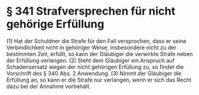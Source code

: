 # § 341 Strafversprechen für nicht gehörige Erfüllung
(1) Hat der Schuldner die Strafe für den Fall versprochen, dass er seine Verbindlichkeit nicht in gehöriger Weise, insbesondere nicht zu der bestimmten Zeit, erfüllt, so kann der Gläubiger die verwirkte Strafe neben der Erfüllung verlangen.
(2) Steht dem Gläubiger ein Anspruch auf Schadensersatz wegen der nicht gehörigen Erfüllung zu, so findet die Vorschrift des § 340 Abs. 2 Anwendung.
(3) Nimmt der Gläubiger die Erfüllung an, so kann er die Strafe nur verlangen, wenn er sich das Recht dazu bei der Annahme vorbehält.